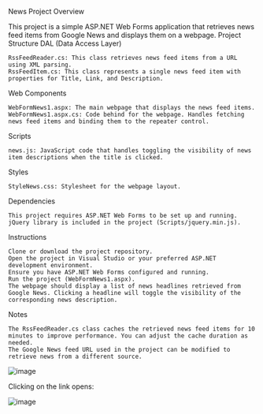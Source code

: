 News Project
Overview

This project is a simple ASP.NET Web Forms application that retrieves news feed items from Google News and displays them on a webpage.
Project Structure
DAL (Data Access Layer)

    RssFeedReader.cs: This class retrieves news feed items from a URL using XML parsing.
    RssFeedItem.cs: This class represents a single news feed item with properties for Title, Link, and Description.

Web Components

    WebFormNews1.aspx: The main webpage that displays the news feed items.
    WebFormNews1.aspx.cs: Code behind for the webpage. Handles fetching news feed items and binding them to the repeater control.

Scripts

    news.js: JavaScript code that handles toggling the visibility of news item descriptions when the title is clicked.

Styles

    StyleNews.css: Stylesheet for the webpage layout.

Dependencies

    This project requires ASP.NET Web Forms to be set up and running.
    jQuery library is included in the project (Scripts/jquery.min.js).

Instructions

    Clone or download the project repository.
    Open the project in Visual Studio or your preferred ASP.NET development environment.
    Ensure you have ASP.NET Web Forms configured and running.
    Run the project (WebFormNews1.aspx).
    The webpage should display a list of news headlines retrieved from Google News. Clicking a headline will toggle the visibility of the corresponding news description.

Notes

    The RssFeedReader.cs class caches the retrieved news feed items for 10 minutes to improve performance. You can adjust the cache duration as needed.
    The Google News feed URL used in the project can be modified to retrieve news from a different source.
![image](https://github.com/rachelifeld/News_Project/assets/92298907/2de6ec7b-5c9e-47ee-b097-45974d4ecd09)

Clicking on the link opens:

![image](https://github.com/rachelifeld/News_Project/assets/92298907/9ab1a814-5b61-43d4-8a75-e6e7f72becc0)

